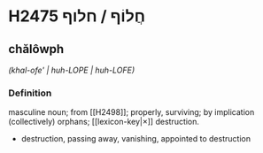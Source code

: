 # H2475 חֲלוֹף / חלוף

## chălôwph

_(khal-ofe' | huh-LOPE | huh-LOFE)_

### Definition

masculine noun; from [[H2498]]; properly, surviving; by implication (collectively) orphans; [[lexicon-key|×]] destruction.

- destruction, passing away, vanishing, appointed to destruction
